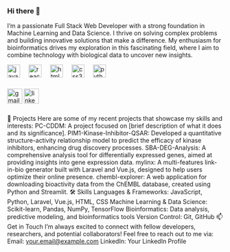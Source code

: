 ### Hi there 👋 

I’m a passionate Full Stack Web Developer with a strong foundation in Machine Learning and Data Science. I thrive on solving complex problems and building innovative solutions that make a difference. My enthusiasm for bioinformatics drives my exploration in this fascinating field, where I aim to combine technology with biological data to uncover new insights.

<div align="left">
  <img src="https://cdn.jsdelivr.net/gh/devicons/devicon/icons/javascript/javascript-original.svg" height="30" alt="javascript logo"  />
  <img width="12" />
  <img src="https://cdn.jsdelivr.net/gh/devicons/devicon/icons/react/react-original.svg" height="30" alt="react logo"  />
  <img width="12" />
  <img src="https://cdn.jsdelivr.net/gh/devicons/devicon/icons/html5/html5-original.svg" height="30" alt="html5 logo"  />
  <img width="12" />
  <img src="https://cdn.jsdelivr.net/gh/devicons/devicon/icons/css3/css3-original.svg" height="30" alt="css3 logo"  />
  <img width="12" />
  <img src="https://cdn.jsdelivr.net/gh/devicons/devicon/icons/python/python-original.svg" height="30" alt="python logo"  />
  <img width="12" />
</div>

###

<div align="left">
  <a href="mailto:aramdonyaeeofficial@gmail.com"><img src="https://img.shields.io/static/v1?message=Gmail&logo=gmail&label=&color=D14836&logoColor=white&labelColor=&style=for-the-badge" height="35" alt="gmail logo"  /></a>
  <a href="https://www.linkedin.com/in/aram-donyaee"><img src="https://img.shields.io/static/v1?message=LinkedIn&logo=linkedin&label=&color=0077B5&logoColor=white&labelColor=&style=for-the-badge" height="35" alt="linkedin logo"  /></a>
</div>

###

🌟 Projects
Here are some of my recent projects that showcase my skills and interests:
PC-CDDM: A project focused on [brief description of what it does and its significance].
PIM1-Kinase-Inhibitor-QSAR: Developed a quantitative structure-activity relationship model to predict the efficacy of kinase inhibitors, enhancing drug discovery processes.
SBA-DEG-Analysis: A comprehensive analysis tool for differentially expressed genes, aimed at providing insights into gene expression data.
mylinx: A multi-features link-in-bio generator built with Laravel and Vue.js, designed to help users optimize their online presence.
chembl-explorer: A web application for downloading bioactivity data from the ChEMBL database, created using Python and Streamlit.
🛠️ Skills
Languages & Frameworks: JavaScript, Python, Laravel, Vue.js, HTML, CSS
Machine Learning & Data Science: Scikit-learn, Pandas, NumPy, TensorFlow
Bioinformatics: Data analysis, predictive modeling, and bioinformatics tools
Version Control: Git, GitHub
📫 Get in Touch
I’m always excited to connect with fellow developers, researchers, and potential collaborators! Feel free to reach out to me via:
Email: your.email@example.com
LinkedIn: Your LinkedIn Profile
